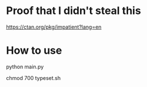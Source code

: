 Proof that I didn't steal this
===
https://ctan.org/pkg/impatient?lang=en


How to use
===
python main.py

chmod 700 typeset.sh
